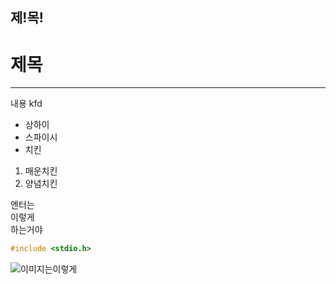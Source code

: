 ## 제!목!
# 제목
---
내용 kfd
* 상하이
* 스파이시
* 치킨

1. 매운치킨
2. 양념치킨


엔터는<br/>
이렇게<br/>
하는거야<br/>

```cpp
#include <stdio.h>
```

![이미지는이렇게](https://cdn.pixabay.com/photo/2023/05/20/16/05/island-8006762_1280.jpg)
